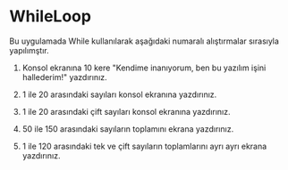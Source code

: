 # WhileLoop
Bu uygulamada While kullanılarak aşağıdaki numaralı alıştırmalar sırasıyla yapılımştır.

1. Konsol ekranına 10 kere "Kendime inanıyorum, ben bu yazılım işini hallederim!" yazdırınız.

2. 1 ile 20 arasındaki sayıları konsol ekranına yazdırınız.

3. 1 ile 20 arasındaki çift sayıları konsol ekranına yazdırınız.

4. 50 ile 150 arasındaki sayıların toplamını ekrana yazdırınız.

5. 1 ile 120 arasındaki tek ve çift sayıların toplamlarını ayrı ayrı ekrana yazdırınız.
